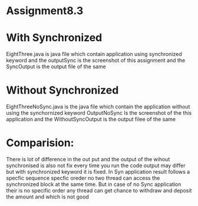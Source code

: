 # Assignment8.3

# With Synchronized
EightThree.java is java file which contain application using synchronized keyword and the outputSync is the screenshot of this assignment and the SyncOutput is the output file of the same 

# Without Synchronized
EightThreeNoSync.java is the java file which contain the application without using the synchornized keyword OutputNoSync Is the screenshot of the this application and the WithoutSyncOutput is the output filee of the same

# Comparision:
There is lot of difference in the out put and the output of the wihout synchronised is also not fix every time you run the code output may differ but with synchronized keyword it is fixed.
In Syn application result follows a specfic sequence specfic oreder no two thread can access the synchronized block at the same time.
But in case of no Sync application their is no specific order any thread can get chance to withdraw and deposit the amount and which is not good